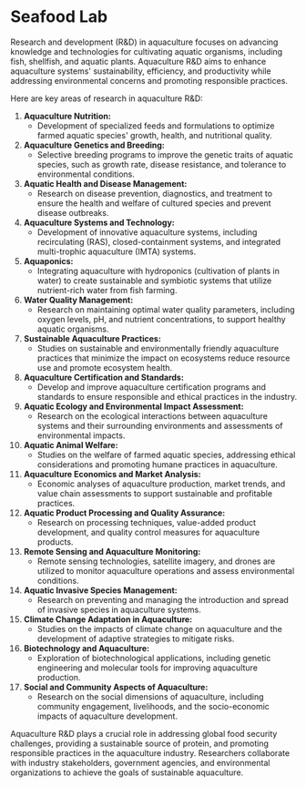 # Seafood Lab

Research and development (R&D) in aquaculture focuses on advancing knowledge and technologies for cultivating aquatic organisms, including fish, shellfish, and aquatic plants. Aquaculture R&D aims to enhance aquaculture systems' sustainability, efficiency, and productivity while addressing environmental concerns and promoting responsible practices.

Here are key areas of research in aquaculture R&D:

1. **Aquaculture Nutrition:**
    - Development of specialized feeds and formulations to optimize farmed aquatic species' growth, health, and nutritional quality.
2. **Aquaculture Genetics and Breeding:**
    - Selective breeding programs to improve the genetic traits of aquatic species, such as growth rate, disease resistance, and tolerance to environmental conditions.
3. **Aquatic Health and Disease Management:**
    - Research on disease prevention, diagnostics, and treatment to ensure the health and welfare of cultured species and prevent disease outbreaks.
4. **Aquaculture Systems and Technology:**
    - Development of innovative aquaculture systems, including recirculating (RAS), closed-containment systems, and integrated multi-trophic aquaculture (IMTA) systems.
5. **Aquaponics:**
    - Integrating aquaculture with hydroponics (cultivation of plants in water) to create sustainable and symbiotic systems that utilize nutrient-rich water from fish farming.
6. **Water Quality Management:**
    - Research on maintaining optimal water quality parameters, including oxygen levels, pH, and nutrient concentrations, to support healthy aquatic organisms.
7. **Sustainable Aquaculture Practices:**
    - Studies on sustainable and environmentally friendly aquaculture practices that minimize the impact on ecosystems reduce resource use and promote ecosystem health.
8. **Aquaculture Certification and Standards:**
    - Develop and improve aquaculture certification programs and standards to ensure responsible and ethical practices in the industry.
9. **Aquatic Ecology and Environmental Impact Assessment:**
    - Research on the ecological interactions between aquaculture systems and their surrounding environments and assessments of environmental impacts.
10. **Aquatic Animal Welfare:**
    - Studies on the welfare of farmed aquatic species, addressing ethical considerations and promoting humane practices in aquaculture.
11. **Aquaculture Economics and Market Analysis:**
    - Economic analyses of aquaculture production, market trends, and value chain assessments to support sustainable and profitable practices.
12. **Aquatic Product Processing and Quality Assurance:**
    - Research on processing techniques, value-added product development, and quality control measures for aquaculture products.
13. **Remote Sensing and Aquaculture Monitoring:**
    - Remote sensing technologies, satellite imagery, and drones are utilized to monitor aquaculture operations and assess environmental conditions.
14. **Aquatic Invasive Species Management:**
    - Research on preventing and managing the introduction and spread of invasive species in aquaculture systems.
15. **Climate Change Adaptation in Aquaculture:**
    - Studies on the impacts of climate change on aquaculture and the development of adaptive strategies to mitigate risks.
16. **Biotechnology and Aquaculture:**
    - Exploration of biotechnological applications, including genetic engineering and molecular tools for improving aquaculture production.
17. **Social and Community Aspects of Aquaculture:**
    - Research on the social dimensions of aquaculture, including community engagement, livelihoods, and the socio-economic impacts of aquaculture development.

Aquaculture R&D plays a crucial role in addressing global food security challenges, providing a sustainable source of protein, and promoting responsible practices in the aquaculture industry. Researchers collaborate with industry stakeholders, government agencies, and environmental organizations to achieve the goals of sustainable aquaculture.